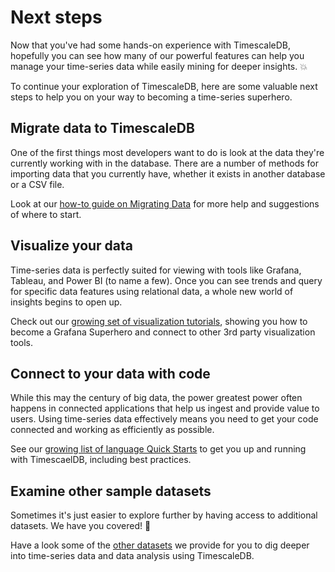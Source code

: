# Next steps

Now that you've had some hands-on experience with TimescaleDB, hopefully you can
see how many of our powerful features can help you manage your time-series data
while easily mining for deeper insights. 💥

To continue your exploration of TimescaleDB, here are some valuable next steps
to help you on your way to becoming a time-series superhero.


## Migrate data to TimescaleDB

One of the first things most developers want to do is look at the data they're
currently working with in the database. There are a number of methods for
importing data that you currently have, whether it exists in another database
or a CSV file.

Look at our [how-to guide on Migrating Data][migrate-data] for more help and suggestions of
where to start.


## Visualize your data

Time-series data is perfectly suited for viewing with tools like Grafana,
Tableau, and Power BI (to name a few). Once you can see trends and query
for specific data features using relational data, a whole new world of insights
begins to open up.

Check out our [growing set of visualization tutorials][visualize-data], showing you how to become a Grafana
Superhero and connect to other 3rd party visualization tools.


## Connect to your data with code

While this may the century of big data, the power greatest power often happens
in connected applications that help us ingest and provide value to users. Using
time-series data effectively means you need to get your code connected and
working as efficiently as possible.

See our [growing list of language Quick Starts][connect-with-code] to get you up and running with
TimescaelDB, including best practices.

## Examine other sample datasets

Sometimes it's just easier to explore further by having access to additional
datasets. We have you covered! 🙌

Have a look some of the [other datasets][sample-data] we provide for you to dig deeper into
time-series data and data analysis using TimescaleDB.


[migrate-data]: /how-to-guides/migrate-data/
[visualize-data]: /tutorials/grafana/
[connect-with-code]: /tutorials/quick-starts/
[sample-data]: /tutorials/sample-datasets/
